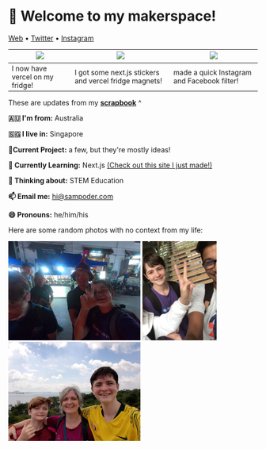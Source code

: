 <h1 align="left">👋 Welcome to my makerspace!</h3>

<p align="left">
  <a href="https://sampoder.com">Web</a> •
  <a href="https://twitter.com/sam_poder">Twitter</a> •
  <a href="https://instagram.com/sam_poder">Instagram</a>
</p>

  
  
  <!--- START_SCRAPBOOK_WIDGET --->
  | <img src ="https://dl.airtable.com/.attachments/0b8c3285cb28d27499648b09eb698684/6c6e9b72/20201222_212523.jpg">  |  <img src ="https://dl.airtable.com/.attachments/4d7269938ec50a319d1f60a2a49c19fb/996338de/img_20201222_212122.jpg"> | <img src ="https://dl.airtable.com/.attachments/b2bcdf1def28c813a0161de0bd33e2cb/e837eb36/vid_66301018_075347_838.mp4"> |
|---|---|---|
| I now have vercel on my fridge! | I got some next.js stickers and vercel fridge magnets!  | made a quick Instagram and Facebook filter!   |
  <!--- END_SCRAPBOOK_WIDGET --->
  
  
  
  These are updates from my [**scrapbook**](https://scrapbook.hackclub.com/sampoder) ^
  
**🇦🇺 I'm from:** Australia

**🇸🇬 I live in:** Singapore

**🔭Current Project:** a few, but they're mostly ideas!
  
**🌱 Currently Learning:** Next.js [(Check out this site I just made!)](http://summer.hackclub.com)

**🤔 Thinking about:** STEM Education

**📫 Email me:** hi@sampoder.com

**😄 Pronouns:** he/him/his

Here are some random photos with no context from my life:

<img src ="https://github.com/sampoder/sampoder/raw/master/GOPR5263.JPG" height = "200px">  <img src ="https://github.com/sampoder/sampoder/raw/master/IMG_0269.jpg" height = "200px"> <img src ="https://github.com/sampoder/sampoder/raw/master/20200807_111143.jpg/" height = "200px">
